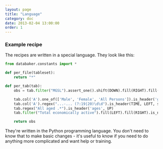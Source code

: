 ```yaml
---
layout: page
title: "Language"
category: doc
date: 2013-02-04 13:00:00
order: 1
---
```


### Example recipe

The recipes are written in a special language. They look like this:

```python
from databaker.constants import *

def per_file(tableset):
    return "*"

def per_tab(tab):
    obs = tab.filter("MGSL").assert_one().shift(DOWN).fill(RIGHT).fill(DOWN).filter(is_number).is_not_italic

    tab.col('A').one_of(['Male', 'Female', 'All Persons']).is_header('gender', UP)
    tab.col('A').regex("...-... (?:19|20)\d\d").is_header(TIME, LEFT, strict=True)
    tab.regex("All aged .*").is_header('ages', UP)
    tab.filter("Total economically active").fill(LEFT).fill(RIGHT).is_not_blank.is_header('indicator_', UP, strict=True)

    return obs
```

They're written in the Python programming language. You don't need to know that
to make basic changes - it's useful to know if you need to do anything more
complicated and want help or training.


